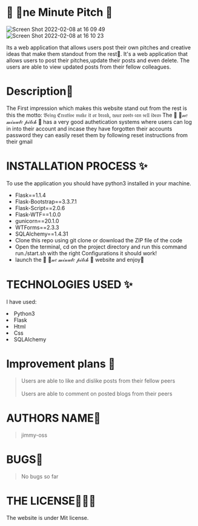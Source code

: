 # 🎀 🍪ne Minute Pitch 🎀

![Screen Shot 2022-02-08 at 16 09 49](https://user-images.githubusercontent.com/62022158/153027601-2f17cc05-cd5e-45d9-98a5-8752197300e2.png)
![Screen Shot 2022-02-08 at 16 10 23](https://user-images.githubusercontent.com/62022158/153027740-53995b9a-d232-4989-b31e-77a9a7f64bda.png)

Its a web application that allows users post their own pitches and creative ideas that make them standout from the rest🤗. It's a web application that allows users to post their pitches,update their posts and even delete. The users are able to view updated posts from their fellow colleagues.

# Description🌸

The First impression which makes this website stand out from the rest is this the motto: 𝔅𝔢𝔦𝔫𝔤 ℭ𝔯𝔢𝔞𝔱𝔦𝔳𝔢 𝔪𝔞𝔨𝔢 𝔦𝔱 𝔬𝔯 𝔟𝔯𝔢𝔞𝔨, 𝔶𝔬𝔲𝔯 𝔭𝔬𝔰𝔱𝔰 𝔠𝔞𝔫 𝔰𝔢𝔩𝔩 𝔦𝔡𝔢𝔞𝔰
The 🎀 🍪𝓃𝑒 𝓂𝒾𝓃𝓊𝓉𝑒 𝓅𝒾𝓉𝒸𝒽 🎀 has a very good authetication systems where users can log in into their account and incase they have forgotten their accounts password they can easily reset them by following reset instructions from their gmail

# INSTALLATION PROCESS ✨

To use the application you should have python3 installed in your machine.

<ul>
<li>Flask==1.1.4</li>
<li> Flask-Bootstrap==3.3.7.1</li>
<li> Flask-Script==2.0.6</li>
<li> Flask-WTF==1.0.0</li>
<li> gunicorn==20.1.0</li>
<li>WTForms==2.3.3</li>
<li>SQLAlchemy==1.4.31</li>
<li>Clone this repo using git clone or download the ZIP file of the code</li>
<li>Open the terminal, cd on the project directory and run this command run./start.sh with the right Configurations it should work!</li>
<li>launch the 🎀 🍪𝓃𝑒 𝓂𝒾𝓃𝓊𝓉𝑒 𝓅𝒾𝓉𝒸𝒽 🎀 website and enjoy🤗</li>
</ul>

# TECHNOLOGIES USED ✨

I have used:

   <li>Python3</li>
   <li>Flask</li>
   <li>Html</li>
   <li>Css</li>
  <li>SQLAlchemy</li>

# Improvement plans 💞️

> Users are able to like and dislike posts from their fellow peers
> <br><br>
> Users are able to comment on posted blogs from their peers

# AUTHORS NAME🦁

> jimmy-oss

# BUGS💢

> No bugs so far

# THE LICENSE👨🏾‍⚖️

The website is under Mit license.
